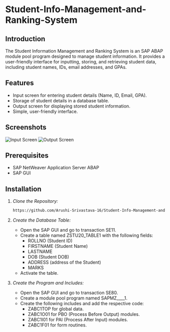 # Student-Info-Management-and-Ranking-System

## Introduction
The Student Information Management and Ranking System is an SAP ABAP module pool program designed to manage student information. It provides a user-friendly interface for inputting, storing, and retrieving student data, including student names, IDs, email addresses, and GPAs.

## Features
- Input screen for entering student details (Name, ID, Email, GPA).
- Storage of student details in a database table.
- Output screen for displaying stored student information.
- Simple, user-friendly interface.

## Screenshots
![Input Screen](screenshots/input_screen.png)
![Output Screen](screenshots/output_screen.png)

## Prerequisites
- SAP NetWeaver Application Server ABAP
- SAP GUI

## Installation

1. *Clone the Repository:*
   ```sh
   https://github.com/Arushi-Srivastava-16/Student-Info-Management-and-Ranking-System.git


2. *Create the Database Table:*
   - Open the SAP GUI and go to transaction SE11.
   - Create a table named ZSTU20_TABLE1 with the following fields:
     - ROLLNO (Student ID)
     - FIRSTNAME (Student Name)
     - LASTNAME
     - DOB (Student DOB)
     - ADDRESS (address of the Student)
     - MARKS 
   - Activate the table.

3. *Create the Program and Includes:*
   - Open the SAP GUI and go to transaction SE80.
   - Create a module pool program named SAPMZ____1.
   - Create the following includes and add the respective code:
     - ZABC1TOP for global data.
     - ZABC1O01 for PBO (Process Before Output) modules.
     - ZABC1I01 for PAI (Process After Input) modules.
     - ZABC1F01 for form routines.
